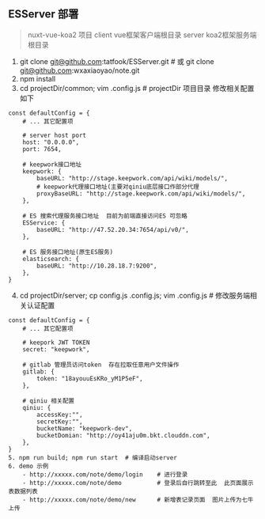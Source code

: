 ## ESServer 部署
> nuxt-vue-koa2 项目
> client vue框架客户端根目录
> server koa2框架服务端根目录

1. git clone git@github.com:tatfook/ESServer.git  # 或 git clone git@github.com:wxaxiaoyao/note.git
2. npm install 
3. cd projectDir/common; vim .config.js   # projectDir 项目目录 修改相关配置如下
```
const defaultConfig = {
	# ... 其它配置项

	# server host port
	host: "0.0.0.0",
	port: 7654,

	# keepwork接口地址
	keepwork: {
		baseURL: "http://stage.keepwork.com/api/wiki/models/",
		# keepwork代理接口地址(主要对qiniu底层接口作部分代理
		proxyBaseURL: "http://stage.keepwork.com/api/wiki/models/",
	},

	# ES 搜索代理服务接口地址  目前为前端直接访问ES 可忽略
	ESService: {
		baseURL: "http://47.52.20.34:7654/api/v0/",
	},
	
	# ES 服务接口地址(原生ES服务)
	elasticsearch: {
		baseURL: "http://10.28.18.7:9200", 
	},
}
```
4. cd projectDir/server; cp config.js .config.js; vim .config.js  # 修改服务端相关认证配置
```
const defaultConfig = {
	# ... 其它配置项
	
	# keepork JWT TOKEN
	secret: "keepwork",

	# gitlab 管理员访问token  存在拉取任意用户文件操作
	gitlab: {
		token: "18ayouuEsKRo_yM1P5eF",
	},
	
	# qiniu 相关配置
	qiniu: {
		accessKey:"",
		secretKey:"",
		bucketName: "keepwork-dev",
		bucketDomian: "http://oy41aju0m.bkt.clouddn.com",
	},
}
5. npm run build; npm run start  # 编译启动server
6. demo 示例
	- http://xxxxx.com/note/demo/login    # 进行登录
	- http://xxxxx.com/note/demo          # 登录后自行跳转至此  此页面展示表数据列表  
	- http://xxxxx.com/note/demo/new      # 新增表记录页面  图片上传为七牛上传
```
